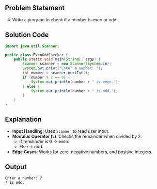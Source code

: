 
## Problem Statement  
4. Write a program to check if a number is even or odd.  

## Solution Code  
```java  
import java.util.Scanner;  

public class EvenOddChecker {  
    public static void main(String[] args) {  
        Scanner scanner = new Scanner(System.in);  
        System.out.print("Enter a number: ");  
        int number = scanner.nextInt();  
        if (number % 2 == 0) {  
            System.out.println(number + " is even.");  
        } else {  
            System.out.println(number + " is odd.");  
        }  
    }  
}  
```  

## Explanation  
- **Input Handling**: Uses `Scanner` to read user input.  
- **Modulus Operator (`%`)**: Checks the remainder when divided by 2.  
  - If remainder is 0 → even.  
  - Else → odd.  
- **Edge Cases**: Works for zero, negative numbers, and positive integers.  

## Output  
```  
Enter a number: 7  
7 is odd.  
```
